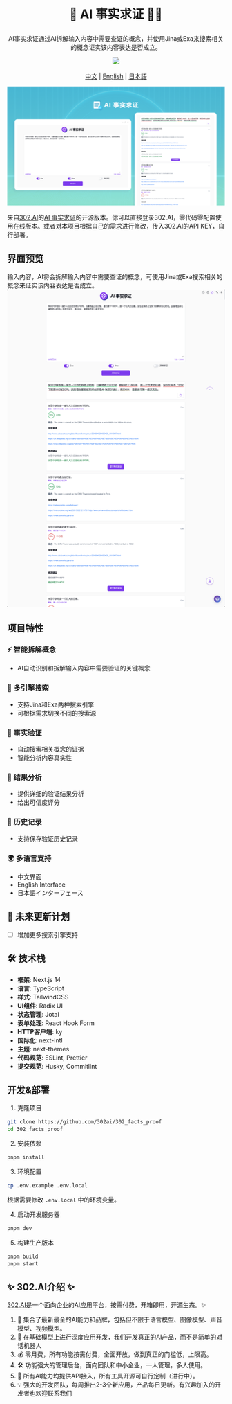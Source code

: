 # <p align="center">🧪 AI 事实求证 🚀✨</p>

<p align="center">AI事实求证通过AI拆解输入内容中需要查证的概念，并使用Jina或Exa来搜索相关的概念证实该内容表达是否成立。</p>

<p align="center"><a href="https://302.ai/product/detail/62" target="blank"><img src="https://file.302.ai/gpt/imgs/github/20250102/72a57c4263944b73bf521830878ae39a.png" /></a></p >

<p align="center"><a href="README_zh.md">中文</a> | <a href="README.md">English</a> | <a href="README_ja.md">日本語</a></p>

![界面预览](docs/302_AI_facts_proof.png)

来自[302.AI](https://302.ai)的[AI 事实求证](https://302.ai/product/detail/62)的开源版本。你可以直接登录302.AI，零代码零配置使用在线版本。或者对本项目根据自己的需求进行修改，传入302.AI的API KEY，自行部署。

## 界面预览
输入内容，AI将会拆解输入内容中需要查证的概念，可使用Jina或Exa搜索相关的概念来证实该内容表达是否成立。
![](docs/302_AI_facts_proof_screenshot_01.png)      


## 项目特性
### ⚡ 智能拆解概念
- AI自动识别和拆解输入内容中需要验证的关键概念
### 🔄 多引擎搜索
- 支持Jina和Exa两种搜索引擎
- 可根据需求切换不同的搜索源
### 🧪 事实验证
- 自动搜索相关概念的证据
- 智能分析内容真实性
### 🤖 结果分析
- 提供详细的验证结果分析
- 给出可信度评分
### 📑 历史记录
- 支持保存验证历史记录
### 🌍 多语言支持
- 中文界面
- English Interface
- 日本語インターフェース

## 🚩 未来更新计划
- [ ] 增加更多搜索引擎支持

## 🛠️ 技术栈

- **框架**: Next.js 14
- **语言**: TypeScript
- **样式**: TailwindCSS
- **UI组件**: Radix UI
- **状态管理**: Jotai
- **表单处理**: React Hook Form
- **HTTP客户端**: ky
- **国际化**: next-intl
- **主题**: next-themes
- **代码规范**: ESLint, Prettier
- **提交规范**: Husky, Commitlint

## 开发&部署
1. 克隆项目
```bash
git clone https://github.com/302ai/302_facts_proof
cd 302_facts_proof
```

2. 安装依赖
```bash
pnpm install
```

3. 环境配置
```bash
cp .env.example .env.local
```
根据需要修改 `.env.local` 中的环境变量。

4. 启动开发服务器
```bash
pnpm dev
```

5. 构建生产版本
```bash
pnpm build
pnpm start
```

## ✨ 302.AI介绍 ✨
[302.AI](https://302.ai)是一个面向企业的AI应用平台，按需付费，开箱即用，开源生态。✨
1. 🧠 集合了最新最全的AI能力和品牌，包括但不限于语言模型、图像模型、声音模型、视频模型。
2. 🚀 在基础模型上进行深度应用开发，我们开发真正的AI产品，而不是简单的对话机器人
3. 💰 零月费，所有功能按需付费，全面开放，做到真正的门槛低，上限高。
4. 🛠 功能强大的管理后台，面向团队和中小企业，一人管理，多人使用。
5. 🔗 所有AI能力均提供API接入，所有工具开源可自行定制（进行中）。
6. 💡 强大的开发团队，每周推出2-3个新应用，产品每日更新。有兴趣加入的开发者也欢迎联系我们
